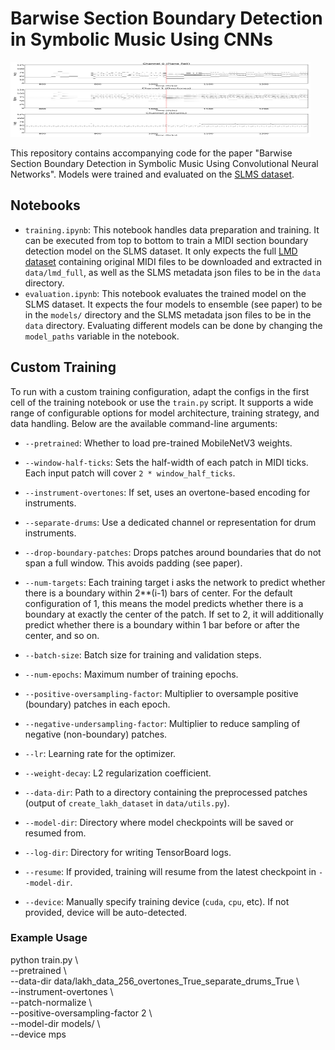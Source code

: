 # Barwise Section Boundary Detection in Symbolic Music Using CNNs

<img src="res/patch_ca05cc474fd2010484c1201bf57b3cfd_8x_res.png" alt="Patch Example" width="480" height="120"/>

This repository contains accompanying code for the paper "Barwise Section Boundary Detection in Symbolic Music Using Convolutional Neural Networks".
Models were trained and evaluated on the [SLMS dataset](https://github.com/m-malandro/SLMS).

## Notebooks
- `training.ipynb`: This notebook handles data preparation and training. It can be executed from top to bottom to train a MIDI section boundary detection model on the SLMS dataset. It only expects the full [LMD dataset](https://colinraffel.com/projects/lmd/#get) containing original MIDI files to be downloaded and extracted in `data/lmd_full`, as well as the SLMS metadata json files to be in the `data` directory.
- `evaluation.ipynb`: This notebook evaluates the trained model on the SLMS dataset. It expects the four models to ensemble (see paper) to be in the `models/` directory and the SLMS metadata json files to be in the `data` directory. Evaluating different models can be done by changing the `model_paths` variable in the notebook.

## Custom Training

To run with a custom training configuration, adapt the configs in the first cell of the training notebook or use the `train.py` script. It supports a wide range of configurable options for model architecture, training strategy, and data handling. Below are the available command-line arguments:

- `--pretrained`:
  Whether to load pre-trained MobileNetV3 weights.

- `--window-half-ticks`:
  Sets the half-width of each patch in MIDI ticks. Each input patch will cover `2 * window_half_ticks`.

- `--instrument-overtones`:
  If set, uses an overtone-based encoding for instruments.

- `--separate-drums`:
  Use a dedicated channel or representation for drum instruments.

- `--drop-boundary-patches`: 
  Drops patches around boundaries that do not span a full window. This avoids padding (see paper).

- `--num-targets`:
  Each training target i asks the network to predict whether there is a boundary within 2**(i-1) bars of center. For the default configuration of 1, this means the model predicts whether there is a boundary at exactly the center of the patch. If set to 2, it will additionally predict whether there is a boundary within 1 bar before or after the center, and so on.

- `--batch-size`:
  Batch size for training and validation steps.

- `--num-epochs`:
  Maximum number of training epochs.

- `--positive-oversampling-factor`:
  Multiplier to oversample positive (boundary) patches in each epoch.

- `--negative-undersampling-factor`:
  Multiplier to reduce sampling of negative (non-boundary) patches.

- `--lr`:
  Learning rate for the optimizer.

- `--weight-decay`:
  L2 regularization coefficient.

- `--data-dir`:
  Path to a directory containing the preprocessed patches (output of `create_lakh_dataset` in `data/utils.py`).

- `--model-dir`:
  Directory where model checkpoints will be saved or resumed from.

- `--log-dir`:
  Directory for writing TensorBoard logs.

- `--resume`:
  If provided, training will resume from the latest checkpoint in `--model-dir`.

- `--device`:
  Manually specify training device (`cuda`, `cpu`, etc). If not provided, device will be auto-detected.

### Example Usage
python train.py \\\
    --pretrained \\\
    --data-dir data/lakh_data_256_overtones_True_separate_drums_True \\\
    --instrument-overtones \\\
    --patch-normalize \\\
    --positive-oversampling-factor 2 \\\
    --model-dir models/ \\\
    --device mps
```